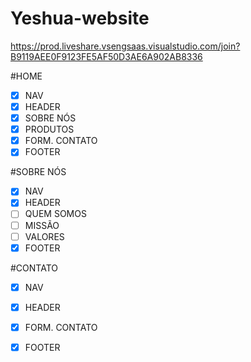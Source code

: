 # Yeshua-website

https://prod.liveshare.vsengsaas.visualstudio.com/join?B9119AEE0F9123FE5AF50D3AE6A902AB8336


#HOME

- [x] NAV
- [x] HEADER
- [x] SOBRE NÓS
- [x] PRODUTOS
- [x] FORM. CONTATO
- [x] FOOTER

#SOBRE NÓS

- [x] NAV
- [x] HEADER
- [ ] QUEM SOMOS
- [ ] MISSÃO
- [ ] VALORES
- [x] FOOTER

#CONTATO

- [x] NAV
- [x] HEADER
- [x] FORM. CONTATO
- [x] FOOTER


